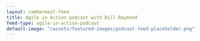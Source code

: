 ```yaml
---
layout: cambermast-feed
title: Agile in Action podcast with Bill Raymond
feed-type: agile-in-action-podcast
default-image: "/assets/featured-images/podcast-feed-placeholder.png"
---
```

